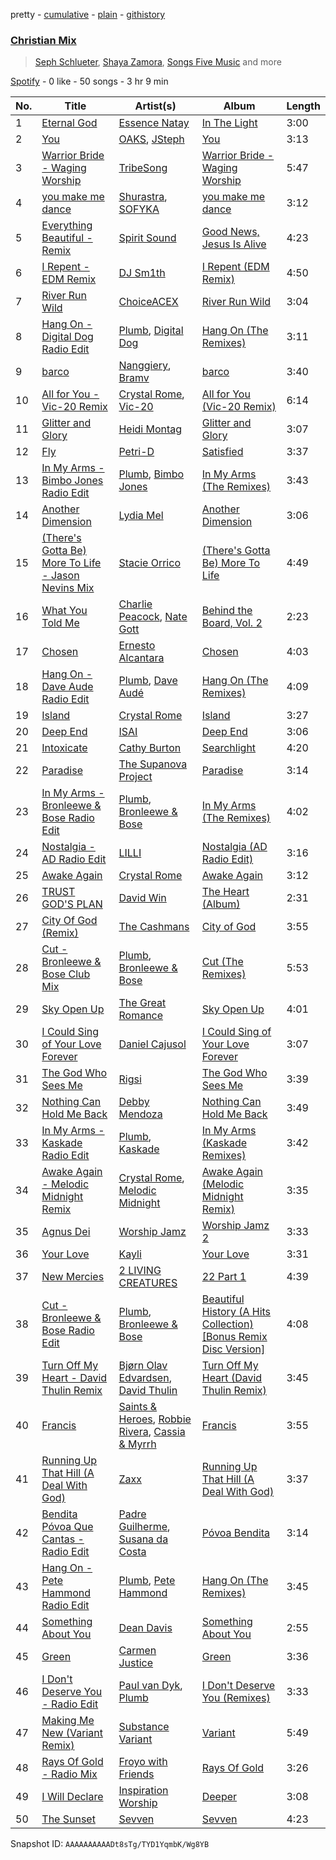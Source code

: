 pretty - [cumulative](/playlists/cumulative/37i9dQZF1EQqZgBURAEzWH.md) - [plain](/playlists/plain/37i9dQZF1EQqZgBURAEzWH) - [githistory](https://github.githistory.xyz/mdn522/spotify-playlist-archive/blob/main/playlists/plain/37i9dQZF1EQqZgBURAEzWH)

### [Christian Mix](https://open.spotify.com/playlist/37i9dQZF1EQqZgBURAEzWH)

> <a href=spotify:playlist:37i9dQZF1EIX6nUn2h9KeG>Seph Schlueter</a>, <a href=spotify:playlist:37i9dQZF1EIUO9QDRfN0OY>Shaya Zamora</a>, <a href=spotify:playlist:37i9dQZF1EIVBXinorPGUf>Songs Five Music</a> and more

[Spotify](https://open.spotify.com/user/spotify) - 0 like - 50 songs - 3 hr 9 min

| No. | Title | Artist(s) | Album | Length |
|---|---|---|---|---|
| 1 | [Eternal God](https://open.spotify.com/track/2aFhj4rXLwX6lVKZLiuf6T) | [Essence Natay](https://open.spotify.com/artist/6CBOrBHVUHNz4sMFic0Tux) | [In The Light](https://open.spotify.com/album/07MO6MwK81mdHSakukCcQY) | 3:00 |
| 2 | [You](https://open.spotify.com/track/3kGR691eQ4tGl6pGR3x4k7) | [OAKS](https://open.spotify.com/artist/2q3aC3XhYU0I7Uwkib8GvB), [JSteph](https://open.spotify.com/artist/0MCSKdSCK4aujv5BeTJPj3) | [You](https://open.spotify.com/album/4sa5KEdJno71S1jlsLZyJb) | 3:13 |
| 3 | [Warrior Bride \- Waging Worship](https://open.spotify.com/track/3n3ch3rhhysGL7Pvb9yzwo) | [TribeSong](https://open.spotify.com/artist/3AMvknnV4b2bfZMi3ndoH9) | [Warrior Bride \- Waging Worship](https://open.spotify.com/album/5Yt9igv0SZ7B0v0atZKSJX) | 5:47 |
| 4 | [you make me dance](https://open.spotify.com/track/3xprv2As7RjSZTQZrXVdjK) | [Shurastra](https://open.spotify.com/artist/5bZKk5ddcs5PILuctUBcEZ), [SOFYKA](https://open.spotify.com/artist/0aOnfDbpLdvyWDnjZiIEBq) | [you make me dance](https://open.spotify.com/album/4mLtNwtKVzib8mXGyzsKtr) | 3:12 |
| 5 | [Everything Beautiful \- Remix](https://open.spotify.com/track/0AdCvJNhQurNrWZfg1lJHH) | [Spirit Sound](https://open.spotify.com/artist/3e2F46d85adAaXW4p0C3KS) | [Good News, Jesus Is Alive](https://open.spotify.com/album/559LcCKfinuHpHSoXaGBKg) | 4:23 |
| 6 | [I Repent \- EDM Remix](https://open.spotify.com/track/0QVlEzlkHKR8CPaaPb1A9I) | [DJ Sm1th](https://open.spotify.com/artist/7vTp47rd6CtAEG8dRucfDj) | [I Repent \(EDM Remix\)](https://open.spotify.com/album/0Q8ogYYgc155ortkFd6nFY) | 4:50 |
| 7 | [River Run Wild](https://open.spotify.com/track/0cd4zx5ScsCREr49QHgjT3) | [ChoiceACEX](https://open.spotify.com/artist/6Oko2S3jyJWvHoscSGatfx) | [River Run Wild](https://open.spotify.com/album/2g3ua7ppQ78s2ji9zH8FC2) | 3:04 |
| 8 | [Hang On \- Digital Dog Radio Edit](https://open.spotify.com/track/39RySTkQFliaoxrNEv58HL) | [Plumb](https://open.spotify.com/artist/2tbxcCCM7A71cmkzuB8lyH), [Digital Dog](https://open.spotify.com/artist/1lbp4Rrpi6ug3cGZF9LWXq) | [Hang On \(The Remixes\)](https://open.spotify.com/album/30iNfnsiui4yP9mZTeMQ0i) | 3:11 |
| 9 | [barco](https://open.spotify.com/track/3oNj3sACeWRXEkkQq4dDDO) | [Nanggiery](https://open.spotify.com/artist/0y9sL98yIWIQJ6QTUADdol), [Bramv](https://open.spotify.com/artist/4703QRFPiAxGuv88h16oUq) | [barco](https://open.spotify.com/album/6ocGEZ7Vx7Twwbd6Rm7hEO) | 3:40 |
| 10 | [All for You \- Vic\-20 Remix](https://open.spotify.com/track/77Mmx54sEWR1BXVbLjVmvG) | [Crystal Rome](https://open.spotify.com/artist/5TbU01gUTWT9whVwCOaC5X), [Vic\-20](https://open.spotify.com/artist/2OG3fvJjNDCgFQXDGPluEZ) | [All for You \(Vic\-20 Remix\)](https://open.spotify.com/album/1bDuAa0MFVH3jYV3W2tzYU) | 6:14 |
| 11 | [Glitter and Glory](https://open.spotify.com/track/0bnnCXtucOIcIcvsfzcqea) | [Heidi Montag](https://open.spotify.com/artist/5XLBtYR2VrpkqXdlvNnFHG) | [Glitter and Glory](https://open.spotify.com/album/2ykGoW9mVTez703OHEwfn3) | 3:07 |
| 12 | [Fly](https://open.spotify.com/track/0R34oZ0RwD7SmFj1NJxBxW) | [Petri\-D](https://open.spotify.com/artist/2FGifnSQVquX7ITAXHrf4w) | [Satisfied](https://open.spotify.com/album/4Vgs95zXlNQD3eSpGrYQmn) | 3:37 |
| 13 | [In My Arms \- Bimbo Jones Radio Edit](https://open.spotify.com/track/1O1q6Hiy5RLNwAi8UPJzoQ) | [Plumb](https://open.spotify.com/artist/2tbxcCCM7A71cmkzuB8lyH), [Bimbo Jones](https://open.spotify.com/artist/1zNKjWObj13QQ3IpwAtib3) | [In My Arms \(The Remixes\)](https://open.spotify.com/album/5wziLJ1r56xzLUQuFC2jwA) | 3:43 |
| 14 | [Another Dimension](https://open.spotify.com/track/4qCSh7dvbJEvBWV15ijaLL) | [Lydia Mel](https://open.spotify.com/artist/3VYuPscNH6XJACzfR1R8Ps) | [Another Dimension](https://open.spotify.com/album/4jqBAaLvElOpOdzwuBGtUp) | 3:06 |
| 15 | [\(There's Gotta Be\) More To Life \- Jason Nevins Mix](https://open.spotify.com/track/1Cpi1XYx50UwXK0dEogK6s) | [Stacie Orrico](https://open.spotify.com/artist/5QjWgYDeKNP2iPHTdTttnG) | [\(There's Gotta Be\) More To Life](https://open.spotify.com/album/7bTq9DMXDrhSi5vktCcIKX) | 4:49 |
| 16 | [What You Told Me](https://open.spotify.com/track/5FctlzIVuH8ZTIotEASMXS) | [Charlie Peacock](https://open.spotify.com/artist/4Dld5cUTz6eVReIWx9Dtyl), [Nate Gott](https://open.spotify.com/artist/1pJtG9VAQNHjbg8fIzoI5O) | [Behind the Board, Vol\. 2](https://open.spotify.com/album/18DdVeExiRndXQmZIltAbO) | 2:23 |
| 17 | [Chosen](https://open.spotify.com/track/197phFwwhPG9l7IvdWeOiw) | [Ernesto Alcantara](https://open.spotify.com/artist/2z8OwSWBTEYMb5ouRqrSJd) | [Chosen](https://open.spotify.com/album/00xH9y11t2miyjga7BBIBZ) | 4:03 |
| 18 | [Hang On \- Dave Aude Radio Edit](https://open.spotify.com/track/38n1vE7VzeEcaqTRpLLP8E) | [Plumb](https://open.spotify.com/artist/2tbxcCCM7A71cmkzuB8lyH), [Dave Audé](https://open.spotify.com/artist/1vWImodgVqIgTUkekGEfR9) | [Hang On \(The Remixes\)](https://open.spotify.com/album/30iNfnsiui4yP9mZTeMQ0i) | 4:09 |
| 19 | [Island](https://open.spotify.com/track/5pqH8DFJINd1Snd162pnkd) | [Crystal Rome](https://open.spotify.com/artist/5TbU01gUTWT9whVwCOaC5X) | [Island](https://open.spotify.com/album/6OuKAZHrMJkzmNo8jNHciH) | 3:27 |
| 20 | [Deep End](https://open.spotify.com/track/38Fsapb0OZSoNFWavszTuj) | [ISAI](https://open.spotify.com/artist/3od4hzDFA7cSnG8Ne7vsTD) | [Deep End](https://open.spotify.com/album/4pqdiYTujoTo8uN3YNOWnx) | 3:06 |
| 21 | [Intoxicate](https://open.spotify.com/track/6zClCig75Qd0IFkskhDSAI) | [Cathy Burton](https://open.spotify.com/artist/34ejTUpXgcgk63yNgmOspG) | [Searchlight](https://open.spotify.com/album/57WUskIHSUwLVYGfe11lH7) | 4:20 |
| 22 | [Paradise](https://open.spotify.com/track/2VFD0SIyITKuoMOH3d1wvI) | [The Supanova Project](https://open.spotify.com/artist/7AE80hLVy5yk4dcwWW2oZ6) | [Paradise](https://open.spotify.com/album/79m7Lib50qP9fOuhPFau9u) | 3:14 |
| 23 | [In My Arms \- Bronleewe & Bose Radio Edit](https://open.spotify.com/track/3Kwa7zSdonLJa3bZyhIpjt) | [Plumb](https://open.spotify.com/artist/2tbxcCCM7A71cmkzuB8lyH), [Bronleewe & Bose](https://open.spotify.com/artist/3e7dyXXN6XOVQK53pPwXEM) | [In My Arms \(The Remixes\)](https://open.spotify.com/album/5wziLJ1r56xzLUQuFC2jwA) | 4:02 |
| 24 | [Nostalgia \- AD Radio Edit](https://open.spotify.com/track/06Hx5cxHAuZjuR9xZJ785h) | [LILLI](https://open.spotify.com/artist/4uZ9NeHnWTO0jBAs0x23DB) | [Nostalgia \(AD Radio Edit\)](https://open.spotify.com/album/0oKTgO2ZnAfGr2QuAmXuZU) | 3:16 |
| 25 | [Awake Again](https://open.spotify.com/track/49WRprzmX0TIfZdBQXB7dQ) | [Crystal Rome](https://open.spotify.com/artist/5TbU01gUTWT9whVwCOaC5X) | [Awake Again](https://open.spotify.com/album/4DM0Yugwkrxxd98BxJOS3K) | 3:12 |
| 26 | [TRUST GOD'S PLAN](https://open.spotify.com/track/7oq7jIs4suhALAUJn51nxt) | [David Win](https://open.spotify.com/artist/4qyqa2B3CmtYMscfMPoK1S) | [The Heart \(Album\)](https://open.spotify.com/album/0XnSegPkIKbXZw8136ZnHN) | 2:31 |
| 27 | [City Of God \(Remix\)](https://open.spotify.com/track/0l9kI368dM89RIb9zXiBFW) | [The Cashmans](https://open.spotify.com/artist/5uUZq4CTLljpy4EhYxKKLG) | [City of God](https://open.spotify.com/album/0V1GJpu4VjE6eQjNeN8xxp) | 3:55 |
| 28 | [Cut \- Bronleewe & Bose Club Mix](https://open.spotify.com/track/1wBg5zNaRwBiRuGyfflmU4) | [Plumb](https://open.spotify.com/artist/2tbxcCCM7A71cmkzuB8lyH), [Bronleewe & Bose](https://open.spotify.com/artist/3e7dyXXN6XOVQK53pPwXEM) | [Cut \(The Remixes\)](https://open.spotify.com/album/5gDoDiXKLMkICRlxxDkSpq) | 5:53 |
| 29 | [Sky Open Up](https://open.spotify.com/track/3meRQyrdrCpNgn39ttnFr6) | [The Great Romance](https://open.spotify.com/artist/5FK9R414ZUYyNLbcjK4G8E) | [Sky Open Up](https://open.spotify.com/album/3wRozSfNKylo8eVv98ueTI) | 4:01 |
| 30 | [I Could Sing of Your Love Forever](https://open.spotify.com/track/52VtE29ZV4nqUNhvby4Vn0) | [Daniel Cajusol](https://open.spotify.com/artist/2aAXkBZQ8xaoeNLRdZVXIJ) | [I Could Sing of Your Love Forever](https://open.spotify.com/album/1HsjsuLChFmUGkBa7Df0vk) | 3:07 |
| 31 | [The God Who Sees Me](https://open.spotify.com/track/62NgNXuN88BcmqwaRE6Kq7) | [Rigsi](https://open.spotify.com/artist/4HG4SAWvg6XEbmtHXpQrcu) | [The God Who Sees Me](https://open.spotify.com/album/1ilDPsBZj8wBeuq6yqcbD0) | 3:39 |
| 32 | [Nothing Can Hold Me Back](https://open.spotify.com/track/2VmVx0R5ZUUvNU2apmSD35) | [Debby Mendoza](https://open.spotify.com/artist/4Wedi1qfTyRhTuoHQ6Peu3) | [Nothing Can Hold Me Back](https://open.spotify.com/album/3XM1GYqDB2ho0T5GOM99jj) | 3:49 |
| 33 | [In My Arms \- Kaskade Radio Edit](https://open.spotify.com/track/4BzJU6RTZnbT9QTrp9bO9P) | [Plumb](https://open.spotify.com/artist/2tbxcCCM7A71cmkzuB8lyH), [Kaskade](https://open.spotify.com/artist/6TQj5BFPooTa08A7pk8AQ1) | [In My Arms \(Kaskade Remixes\)](https://open.spotify.com/album/2wMaQu81DLaVMXAltbdMft) | 3:42 |
| 34 | [Awake Again \- Melodic Midnight Remix](https://open.spotify.com/track/5I3D4y5AntKb8UCtbLUT7s) | [Crystal Rome](https://open.spotify.com/artist/5TbU01gUTWT9whVwCOaC5X), [Melodic Midnight](https://open.spotify.com/artist/3QPSJ3T1fFNqaQ9eVrQjEZ) | [Awake Again \(Melodic Midnight Remix\)](https://open.spotify.com/album/0fclFKiuArdEZlhCyYnwW7) | 3:35 |
| 35 | [Agnus Dei](https://open.spotify.com/track/1A0aLXkCg7b2APJXBhnat0) | [Worship Jamz](https://open.spotify.com/artist/0SutV755EJvmwl7wxOixXd) | [Worship Jamz 2](https://open.spotify.com/album/73068BQBwt1fussNlF5LE9) | 3:33 |
| 36 | [Your Love](https://open.spotify.com/track/5ryANm5ZxZsYbhzArYXrdb) | [Kayli](https://open.spotify.com/artist/6bzOG4qFaCysndaX9bzoC4) | [Your Love](https://open.spotify.com/album/5C84EINNDQMxYOaYkYJ3Bh) | 3:31 |
| 37 | [New Mercies](https://open.spotify.com/track/0a6UVVeY1b6uxYsjYtCKky) | [2 LIVING CREATURES](https://open.spotify.com/artist/10YDJWQwKZMX6lVU1zAPcD) | [22 Part 1](https://open.spotify.com/album/3R2NMliOIc8gtwdwNxUnWx) | 4:39 |
| 38 | [Cut \- Bronleewe & Bose Radio Edit](https://open.spotify.com/track/2qj6LmCKT2wVfeyrmSO19p) | [Plumb](https://open.spotify.com/artist/2tbxcCCM7A71cmkzuB8lyH), [Bronleewe & Bose](https://open.spotify.com/artist/3e7dyXXN6XOVQK53pPwXEM) | [Beautiful History \(A Hits Collection\) \[Bonus Remix Disc Version\]](https://open.spotify.com/album/6xf1Draw9RWuqPCLzEucC1) | 4:08 |
| 39 | [Turn Off My Heart \- David Thulin Remix](https://open.spotify.com/track/7Cpruapg4LyTNeoccwRTCg) | [Bjørn Olav Edvardsen](https://open.spotify.com/artist/0RtyQYQcDo0lPs8dLBAcDP), [David Thulin](https://open.spotify.com/artist/5MA6szp5R5ANdQE7d4WKL6) | [Turn Off My Heart \(David Thulin Remix\)](https://open.spotify.com/album/21Iz9FO5H3l9Sw3xmBYBpl) | 3:45 |
| 40 | [Francis](https://open.spotify.com/track/5vuK5qARMzjMbmmKYGYBbR) | [Saints & Heroes](https://open.spotify.com/artist/7Galx4nHIDjPnfZc7APf4h), [Robbie Rivera](https://open.spotify.com/artist/4bYwbb6k4ujHD2NXRxSwRP), [Cassia & Myrrh](https://open.spotify.com/artist/5gQZwYs3GNecx5mXkWEoV9) | [Francis](https://open.spotify.com/album/3seaavElEpVZYSNWHYCQZi) | 3:55 |
| 41 | [Running Up That Hill \(A Deal With God\)](https://open.spotify.com/track/3G1TwOCa3xzJtH7oO6sWnQ) | [Zaxx](https://open.spotify.com/artist/1VF81Q4Usmpf2fgjEV3HPJ) | [Running Up That Hill \(A Deal With God\)](https://open.spotify.com/album/5OlOJNfpw5C7qitK3Y2FR9) | 3:37 |
| 42 | [Bendita Póvoa Que Cantas \- Radio Edit](https://open.spotify.com/track/5gBdbelPdnNvZYoZp62Jkx) | [Padre Guilherme](https://open.spotify.com/artist/7Gl7M2tjlIWsDWYa061TWh), [Susana da Costa](https://open.spotify.com/artist/6BqGxMHaD6JSHgJCd9Bwkx) | [Póvoa Bendita](https://open.spotify.com/album/77QqD88wD3WOoqmYWaE2ok) | 3:14 |
| 43 | [Hang On \- Pete Hammond Radio Edit](https://open.spotify.com/track/44q1z9xRyQT4FaA5jPB8vM) | [Plumb](https://open.spotify.com/artist/2tbxcCCM7A71cmkzuB8lyH), [Pete Hammond](https://open.spotify.com/artist/0LYfg5xv5IpmpOTEn2B0Ql) | [Hang On \(The Remixes\)](https://open.spotify.com/album/30iNfnsiui4yP9mZTeMQ0i) | 3:45 |
| 44 | [Something About You](https://open.spotify.com/track/7tLA1Hx5VQ2PwFZ0cbqbaw) | [Dean Davis](https://open.spotify.com/artist/71pjTl7psDbXqJPnkCL1fS) | [Something About You](https://open.spotify.com/album/5e5n2bQ6cn4aCbUXN9nQJn) | 2:55 |
| 45 | [Green](https://open.spotify.com/track/7mh9K6fdn2KhLLNoeCeyze) | [Carmen Justice](https://open.spotify.com/artist/2JrDkW63FG9GotlYtmuwTs) | [Green](https://open.spotify.com/album/6bSjRxG37v51SOv8p4e4VJ) | 3:36 |
| 46 | [I Don't Deserve You \- Radio Edit](https://open.spotify.com/track/1PKYWaY3OvyGOe8miLTZDc) | [Paul van Dyk](https://open.spotify.com/artist/7wU1naftD3lNq7rNsiDvOR), [Plumb](https://open.spotify.com/artist/2tbxcCCM7A71cmkzuB8lyH) | [I Don't Deserve You \(Remixes\)](https://open.spotify.com/album/4ZZlzLsgAR4S68YX9HmeDP) | 3:33 |
| 47 | [Making Me New \(Variant Remix\)](https://open.spotify.com/track/6oo2y2E1A4SQn8bRL7m1Gj) | [Substance Variant](https://open.spotify.com/artist/7CgC1LIB0W4NCjmK5qtgiw) | [Variant](https://open.spotify.com/album/1csCO7erW1Rl7UkX42eAhA) | 5:49 |
| 48 | [Rays Of Gold \- Radio Mix](https://open.spotify.com/track/1cNh0y8QUP8XgMYZtF83mY) | [Froyo with Friends](https://open.spotify.com/artist/66vHNfdWIJrC8PcGoGj1Xf) | [Rays Of Gold](https://open.spotify.com/album/2Y6QntpguU26P7F6jIr7kh) | 3:26 |
| 49 | [I Will Declare](https://open.spotify.com/track/17CIiLIjT0guITNAkPyIDK) | [Inspiration Worship](https://open.spotify.com/artist/1aQWt9bmAybhf3weZCL7uH) | [Deeper](https://open.spotify.com/album/5GLPlE3mxoMG79jk0R3iiX) | 3:08 |
| 50 | [The Sunset](https://open.spotify.com/track/4JdZTK5DqoFvVXJM8ncz9u) | [Sevven](https://open.spotify.com/artist/14AIvq3G5kB6w69BhIqGFS) | [Sevven](https://open.spotify.com/album/2oRhlPit1IYpWfFWk45Zle) | 4:23 |

Snapshot ID: `AAAAAAAAAADt8sTg/TYD1YqmbK/Wg8YB`
